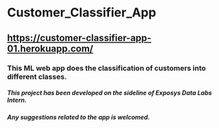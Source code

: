 # Customer_Classifier_App
## https://customer-classifier-app-01.herokuapp.com/
### This ML web app does the classification of customers into different classes.
##### This project has been developed on the sideline of Exposys Data Labs Intern.
##### Any suggestions related to the app is welcomed.
